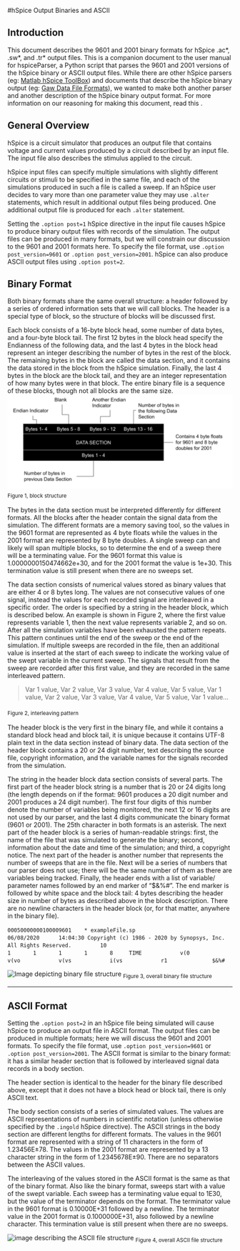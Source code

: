 #hSpice Output Binaries and ASCII

## Introduction

This document describes the 9601 and 2001 binary formats for hSpice .ac*, .sw*, and .tr* output files. This is a companion document to the user manual for hspiceParser, a Python script that parses the 9601 and 2001 versions of the hSpice binary or ASCII output files. While there are other hSpice parsers (eg: [Matlab hSpice ToolBox](https://www.cppsim.com/download_hspice_tools.html)) and documents that describe the hSpice binary output (eg: [Gaw Data File Formats](https://www.rvq.fr/linux/gawfmt.php)), we wanted to make both another parser and another description of the hSpice 
binary output format. For more information on our reasoning for making this document, read this <link to other document>.



## General Overview

hSpice is a circuit simulator that produces an output file that contains voltage and current values produced by a circuit described by an input file.  The input file also describes the stimulus applied to the circuit.

hSpice input files can specify multiple simulations with slightly different circuits or stimuli to be specified in the same file, and each of the simulations produced in such a file is called a sweep. If an hSpice user decides to vary more than one parameter value they may use `.alter` statements, which result in additional output files being produced. One additional output file is produced for each `.alter` statement.

Setting the `.option post=1` hSpice directive in the input file causes hSpice to produce binary output files with records of the simulation. The output files can be produced in many formats, but we will constrain our discussion to the 9601 and 2001 formats here. To specify the file format, use `.option post_version=9601` or `.option post_version=2001`. hSpice can also produce ASCII output files using `.option post=2`.

## Binary Format

Both binary formats share the same overall structure: a header followed by a series of ordered information sets that we will call blocks. The header is a special type of block, so the structure of blocks will be discussed first.

Each block consists of a 16-byte block head, some number of data bytes, and a four-byte block tail. The first 12 bytes in the block head specify the Endianness of the following data, and the last 4 bytes in the block head represent an integer describing the number of bytes in the rest of the block. The remaining bytes in the block are called the data section, and it contains the data stored in the block from the hSpice simulation. Finally, the last 4 bytes in the block are the block tail, and they are an integer representation of how many bytes were in that block. The entire binary file is a sequence of these blocks, though not all blocks are the same size.
![Image describing block structure](Block.png)
<sub>Figure 1, block structure<sub>

The bytes in the data section must be interpreted differently for different formats.  All the blocks after the header contain the signal data from the simulation. The different formats are a memory saving tool, so the values in the 9601 format are represented as 4 byte floats while the values in the 2001 format are represented by 8 byte doubles. A single sweep can and likely will span multiple blocks, so to determine the end of a sweep there will be a terminating value. For the 9601 format this value is 1.0000000150474662e+30, and for the 2001 format the value is 1e+30. This termination value is still present when there are no sweeps set.

The data section consists of numerical values stored as binary values that are either 4 or 8 bytes long. The values are not consecutive values of one signal, instead the values for each recorded signal are interleaved in a specific order. The order is specified by a string in the header block, which is described below. An example is  shown in Figure 2, where the first value represents variable 1, then the next value represents variable 2, and so on. After all the simulation variables have been exhausted the pattern repeats. This pattern continues until the end of the sweep or the end of the simulation. If multiple sweeps are recorded in the file, then an additional value is inserted at the start of each sweep to indicate the working value of the swept variable in the current sweep. The signals that result from the sweep are recorded after this first value, and they are recorded in the same interleaved pattern.

>Var 1 value, Var 2 value, Var 3 value, Var 4 value, Var 5 value, Var 1 value, Var 2 value, Var 3 value, Var 4 value, Var 5 value, Var 1 value...

<sub>Figure 2, interleaving pattern<sub>

The header block is the very first in the binary file, and while it contains a standard block head and block tail, it is unique because it contains UTF-8 plain text in the data section instead of binary data. The data section of the header block contains a 20 or 24 digit number, text describing the source file, copyright information, and the variable names for the signals recorded from the simulation.

The string in the header block data section consists of several parts. The first part of the header block string is a number that is 20 or 24 digits long (the length depends on if the format:  9601 produces a 20 digit number and 2001 produces a 24 digit number). The first four digits of this number denote the number of variables being monitored, the next 12 or 16 digits are not used by our parser, and the last 4 digits communicate the binary format (9601 or 2001). The 25th character in both 
formats is an asterisk. The next part of the header block is a series of human-readable strings: first, the name of the file that was simulated to generate the binary; second, information about the date and time of the simulation; and third, a copyright notice. The next part of the header is another number that represents the number of  sweeps that are in the file. Next will be a series of numbers that our parser does not use; there will be the same number of them as there are variables being tracked. Finally, the header ends with a list of variable/ parameter names followed by an end marker of “$&%#”. The end marker is followed by white space and the block tail: 4 bytes describing the header size in number of bytes as described above in the block description. There are no newline characters in the header block (or, for that matter, anywhere in the binary file).

```00050000000100009601    * exampleFile.sp                                                  06/08/2020      14:04:30 Copyright (c) 1986 - 2020 by Synopsys, Inc. All Rights Reserved.         10                                                                              1       1       1       1       8     TIME            v(0             v(vo            v(vs            i(vs            r1              $&%#   ```

![Image depicting binary file structure](file.png)
<sub>Figure 3, overall binary file structure<sub>

***
## ASCII Format

Setting the `.option post=2` in an hSpice file being simulated will cause hSpice to produce an output file in ASCII format. The output files can be produced in multiple formats; here we will discuss the 9601 and 2001 formats. To specify the file format, use `.option post_version=9601` or `.option post_version=2001`. The ASCII format is similar to the binary format: it has a similar header section that is followed by interleaved signal data records in a body section.

The header section is identical to the header for the binary file described above, except that it does not have a block head or block tail, there is only ASCII text.

The body section consists of a series of simulated values. The values are ASCII representations of numbers in scientific notation (unless otherwise specified by the `.ingold` hSpice directive). The ASCII strings in the body section are different lengths for different formats. The values in the 9601 format are represented with a string of 11 characters in the form of 1.23456E±78. The values in the 2001 format are represented by a 13 character string in the form of 1.2345678E±90. There are no separators between the ASCII values.

The interleaving of the values stored in the ASCII format is the same as that of the binary format. Also like the binary format, sweeps start with a value of the swept variable.  Each sweep has a terminating value equal to 1E30, but the value of the terminator depends on the format. The terminator value in the 9601 format is 0.10000E+31 followed by a newline.  The terminator value in the 2001 format is 0.1000000E+31, also followed by a newline character. This termination value is still present when there are no sweeps.

![image describing the ASCII file structure](ASCII_File.png)
<sub>Figure 4, overall ASCII file structure<sub>
